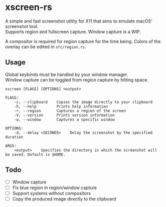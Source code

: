 # xscreen-rs
A simple and fast screenshot utility for X11 that aims to emulate macOS' screenshot tool.   
Supports region and fullscreen capture. Window capture is a WIP.

A compositor is required for region capture for the time being. Colors of the overlay can be
edited in `src/region.rs`.

## Usage
Global keybinds must be handled by your window manager.  
Window capture can be toggled from region capture by hitting space.  

```
xscreen [FLAGS] [OPTIONS] <output>

FLAGS:
    -c, --clipboard    Copies the image directly to your clipboard
    -h, --help         Prints help information
    -r, --region       Captures a region of the screen
    -V, --version      Prints version information
    -w, --window       Captures a specific window

OPTIONS:
    -d, --delay <SECONDS>    Delay the screenshot by the specified duration

ARGS:
    <output>    Specifies the directory in which the screenshot will be saved. Default is $HOME.
```

## Todo
- [ ] Window capture
- [ ] Fix blue region in region/window capture
- [ ] Support systems without compositors
- [ ] Copy the produced image directly to the clipboard
